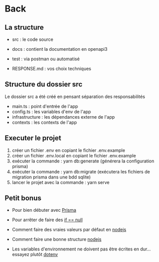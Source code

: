 # Back

## La structure

- src : le code source

- docs : contient la documentation en openapi3

- test : via postman ou automatisé

- RESPONSE.md : vos choix techniques

## Structure du dossier src

Le dossier src a été créé en pensant séparation des responsabilités

- main.ts : point d'entrée de l'app
- config.ts : les variables d'env de l'app
- infrastructure : les dépendances externe de l'app
- contexts : les contexts de l'app

## Executer le projet

1. créer un fichier .env en copiant le fichier .env.example
2. créer un fichier .env.local en copiant le fichier .env.example
3. exécuter la commande : yarn db:generate (générera la configuration prisma)
4. exécuter la commande : yarn db:migrate (exécutera les fichiers de migration prisma dans une bdd sqlite)
5. lancer le projet avec la commande : yarn serve

## Petit bonus

- Pour bien débuter avec [Prisma](https://www.prisma.io/docs/getting-started)

- Pour arrêter de faire des [if == null](https://developer.mozilla.org/fr/docs/Web/JavaScript/Reference/Op%C3%A9rateurs/Optional_chaining)

- Comment faire des vraies valeurs par défaut en [nodejs](https://developer.mozilla.org/fr/docs/Web/JavaScript/Reference/Operators/Nullish_coalescing_operator)

- Comment faire une bonne structure [nodejs](https://softwareontheroad.com/ideal-nodejs-project-structure/)

- Les variables d'environnement ne doivent pas être écrites en dur... essayez plutôt [dotenv](https://www.npmjs.com/package/dotenv)
